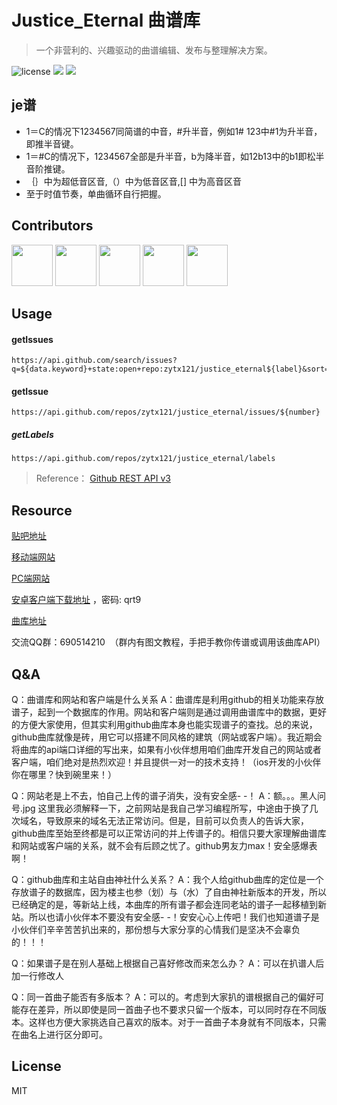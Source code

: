 # Justice_Eternal 曲谱库
> 一个非营利的、兴趣驱动的曲谱编辑、发布与整理解决方案。

![license](https://img.shields.io/github/license/mashape/apistatus.svg)  [![](https://img.shields.io/badge/%E8%B4%B4%E5%90%A7%20-%20justice__eternal%20-orange.svg)](https://tieba.baidu.com/f?kw=justice_eternal&ie=utf-8)  ![](https://img.shields.io/badge/Made-%E2%9D%A4-ff69b4.svg)

## je谱

- 1＝C的情况下1234567同简谱的中音，#升半音，例如1# 123中#1为升半音，即推半音键。
- 1＝#C的情况下，1234567全部是升半音，b为降半音，如12b13中的b1即松半音阶推键。
- ｛｝中为超低音区音,（）中为低音区音,[] 中为高音区音
- 至于时值节奏，单曲循环自行把握。

## Contributors

<a href="https://tieba.baidu.com/f?kw=justice_eternal&fr=index"><img src="http://upload-images.jianshu.io/upload_images/2141706-4bdf2f2289334639.png?imageMogr2/auto-orient/strip%7CimageView2/2/w/1240" height="66px" width="66px"></a>
<a href="https://github.com/GlacierStudioQ"><img src="https://avatars2.githubusercontent.com/u/13463146?v=4&s=460" height="66px" width="66px"></a>
<a href="https://github.com/liurunzechn"><img src="https://avatars2.githubusercontent.com/u/30720999?v=4&s=460" height="66px" width="66px"></a>
<a href="https://github.com/NorthPoleStar"><img src="https://avatars1.githubusercontent.com/u/30740698?v=4&s=460" height="66px" width="66px"></a>
<a href="https://github.com/Mars-Cat"><img src="https://avatars3.githubusercontent.com/u/34885717?s=460&v=4?v=4&s=460" height="66px" width="66px"></a>


## Usage

#### getIssues
```
https://api.github.com/search/issues?q=${data.keyword}+state:open+repo:zytx121/justice_eternal${label}&sort=created&order=desc
```

#### getIssue
```
https://api.github.com/repos/zytx121/justice_eternal/issues/${number}
```

##### getLabels
```
https://api.github.com/repos/zytx121/justice_eternal/labels
```

> Reference： [Github REST API v3](https://developer.github.com/v3/issues/)

## Resource

[贴吧地址](https://tieba.baidu.com/f?kw=justice_eternal)

[移动端网站](http://jefun.top)

[PC端网站](http://lightmoon.pw)

[安卓客户端下载地址](https://pan.baidu.com/s/1pLMIsn5) ，密码: qrt9

[曲库地址](https://github.com/zytx121/justice_eternal/issues)

交流QQ群：690514210  （群内有图文教程，手把手教你传谱或调用该曲库API）

## Q&A

Q：曲谱库和网站和客户端是什么关系
A：曲谱库是利用github的相关功能来存放谱子，起到一个数据库的作用。网站和客户端则是通过调用曲谱库中的数据，更好的方便大家使用，但其实利用github曲库本身也能实现谱子的查找。总的来说，github曲库就像是砖，用它可以搭建不同风格的建筑（网站或客户端）。我近期会将曲库的api端口详细的写出来，如果有小伙伴想用咱们曲库开发自己的网站或者客户端，咱们绝对是热烈欢迎！并且提供一对一的技术支持！（ios开发的小伙伴你在哪里？快到碗里来！）

Q：网站老是上不去，怕自己上传的谱子消失，没有安全感- -！
A：额。。。黑人问号.jpg  这里我必须解释一下，之前网站是我自己学习编程所写，中途由于换了几次域名，导致原来的域名无法正常访问。但是，目前可以负责人的告诉大家，github曲库至始至终都是可以正常访问的并上传谱子的。相信只要大家理解曲谱库和网站或客户端的关系，就不会有后顾之忧了。github男友力max！安全感爆表啊！

Q：github曲库和主站自由神社什么关系？
A：我个人给github曲库的定位是一个存放谱子的数据库，因为楼主也参（划）与（水）了自由神社新版本的开发，所以已经确定的是，等新站上线，本曲库的所有谱子都会连同老站的谱子一起移植到新站。所以也请小伙伴本不要没有安全感- -！安安心心上传吧！我们也知道谱子是小伙伴们辛辛苦苦扒出来的，那份想与大家分享的心情我们是坚决不会辜负的！！！

Q：如果谱子是在别人基础上根据自己喜好修改而来怎么办？
A：可以在扒谱人后加一行修改人

Q：同一首曲子能否有多版本？
A：可以的。考虑到大家扒的谱根据自己的偏好可能存在差异，所以即使是同一首曲子也不要求只留一个版本，可以同时存在不同版本。这样也方便大家挑选自己喜欢的版本。对于一首曲子本身就有不同版本，只需在曲名上进行区分即可。


## License

MIT 


